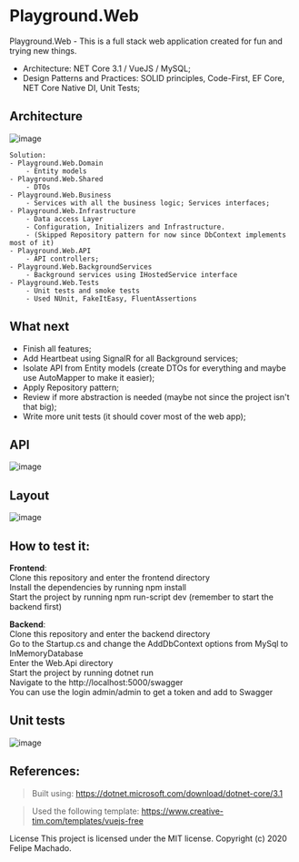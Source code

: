 # Playground.Web

Playground.Web - This is a full stack web application created for fun and trying new things.

- Architecture: NET Core 3.1 / VueJS / MySQL;
- Design Patterns and Practices: SOLID principles, Code-First, EF Core, NET Core Native DI, Unit Tests;

## Architecture
![image](https://user-images.githubusercontent.com/2963750/77981171-93226600-72df-11ea-8023-827e751c5a40.png)
```
Solution:
- Playground.Web.Domain
	- Entity models
- Playground.Web.Shared
	- DTOs
- Playground.Web.Business
	- Services with all the business logic; Services interfaces;
- Playground.Web.Infrastructure
	- Data access Layer
	- Configuration, Initializers and Infrastructure.
	- (Skipped Repository pattern for now since DbContext implements most of it)
- Playground.Web.API
	- API controllers;
- Playground.Web.BackgroundServices
	- Background services using IHostedService interface
- Playground.Web.Tests
	- Unit tests and smoke tests
	- Used NUnit, FakeItEasy, FluentAssertions
```

## What next
- Finish all features;
- Add Heartbeat using SignalR for all Background services;
- Isolate API from Entity models (create DTOs for everything and maybe use AutoMapper to make it easier);
- Apply Repository pattern;
- Review if more abstraction is needed (maybe not since the project isn't that big);
- Write more unit tests (it should cover most of the web app);

## API
![image](https://user-images.githubusercontent.com/2963750/77974222-dc1cef00-72cc-11ea-8afd-7bcc3f571668.png)

## Layout
![image](https://user-images.githubusercontent.com/2963750/78040956-86852880-7346-11ea-9b34-634d42caade6.png)

## How to test it:
**Frontend**:  
Clone this repository and enter the frontend directory  
Install the dependencies by running npm install  
Start the project by running npm run-script dev (remember to start the backend first)  

**Backend**:  
Clone this repository and enter the backend directory  
Go to the Startup.cs and change the AddDbContext options from MySql to InMemoryDatabase  
Enter the Web.Api directory  
Start the project by running dotnet run  
Navigate to the http://localhost:5000/swagger  
You can use the login admin/admin to get a token and add to Swagger

## Unit tests
![image](https://user-images.githubusercontent.com/2963750/77977031-ee9b2680-72d4-11ea-8518-90cf241f50c1.png)

## References:
> Built using: https://dotnet.microsoft.com/download/dotnet-core/3.1

> Used the following template: https://www.creative-tim.com/templates/vuejs-free

License
This project is licensed under the MIT license. Copyright (c) 2020 Felipe Machado.
